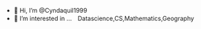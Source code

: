 - 👋 Hi, I’m @Cyndaquil1999
- 👀 I’m interested in ...　Datascience,CS,Mathematics,Geography

<!---
Cyndaquil1999/Cyndaquil1999 is a ✨ special ✨ repository because its `README.md` (this file) appears on your GitHub profile.
You can click the Preview link to take a look at your changes.
--->
